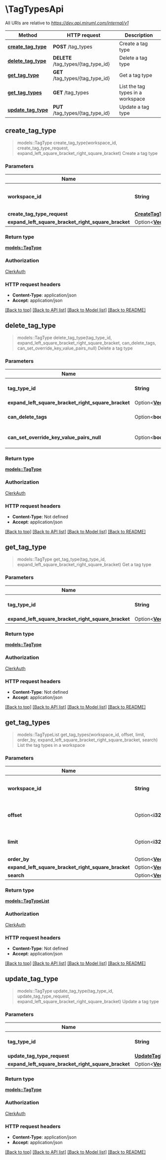 # \TagTypesApi

All URIs are relative to *https://dev.api.miruml.com/internal/v1*

Method | HTTP request | Description
------------- | ------------- | -------------
[**create_tag_type**](TagTypesApi.md#create_tag_type) | **POST** /tag_types | Create a tag type
[**delete_tag_type**](TagTypesApi.md#delete_tag_type) | **DELETE** /tag_types/{tag_type_id} | Delete a tag type
[**get_tag_type**](TagTypesApi.md#get_tag_type) | **GET** /tag_types/{tag_type_id} | Get a tag type
[**get_tag_types**](TagTypesApi.md#get_tag_types) | **GET** /tag_types | List the tag types in a workspace
[**update_tag_type**](TagTypesApi.md#update_tag_type) | **PUT** /tag_types/{tag_type_id} | Update a tag type



## create_tag_type

> models::TagType create_tag_type(workspace_id, create_tag_type_request, expand_left_square_bracket_right_square_bracket)
Create a tag type

### Parameters


Name | Type | Description  | Required | Notes
------------- | ------------- | ------------- | ------------- | -------------
**workspace_id** | **String** | The unique identifier of the workspace | [required] |
**create_tag_type_request** | [**CreateTagTypeRequest**](CreateTagTypeRequest.md) |  | [required] |
**expand_left_square_bracket_right_square_bracket** | Option<[**Vec<models::TagTypeExpand>**](models::TagTypeExpand.md)> |  |  |

### Return type

[**models::TagType**](TagType.md)

### Authorization

[ClerkAuth](../README.md#ClerkAuth)

### HTTP request headers

- **Content-Type**: application/json
- **Accept**: application/json

[[Back to top]](#) [[Back to API list]](../README.md#documentation-for-api-endpoints) [[Back to Model list]](../README.md#documentation-for-models) [[Back to README]](../README.md)


## delete_tag_type

> models::TagType delete_tag_type(tag_type_id, expand_left_square_bracket_right_square_bracket, can_delete_tags, can_set_override_key_value_pairs_null)
Delete a tag type

### Parameters


Name | Type | Description  | Required | Notes
------------- | ------------- | ------------- | ------------- | -------------
**tag_type_id** | **String** | The unique identifier of the tag type | [required] |
**expand_left_square_bracket_right_square_bracket** | Option<[**Vec<models::TagTypeExpand>**](models::TagTypeExpand.md)> |  |  |
**can_delete_tags** | Option<**bool**> |  |  |[default to false]
**can_set_override_key_value_pairs_null** | Option<**bool**> |  |  |[default to false]

### Return type

[**models::TagType**](TagType.md)

### Authorization

[ClerkAuth](../README.md#ClerkAuth)

### HTTP request headers

- **Content-Type**: Not defined
- **Accept**: application/json

[[Back to top]](#) [[Back to API list]](../README.md#documentation-for-api-endpoints) [[Back to Model list]](../README.md#documentation-for-models) [[Back to README]](../README.md)


## get_tag_type

> models::TagType get_tag_type(tag_type_id, expand_left_square_bracket_right_square_bracket)
Get a tag type

### Parameters


Name | Type | Description  | Required | Notes
------------- | ------------- | ------------- | ------------- | -------------
**tag_type_id** | **String** | The unique identifier of the tag type | [required] |
**expand_left_square_bracket_right_square_bracket** | Option<[**Vec<models::TagTypeExpand>**](models::TagTypeExpand.md)> |  |  |

### Return type

[**models::TagType**](TagType.md)

### Authorization

[ClerkAuth](../README.md#ClerkAuth)

### HTTP request headers

- **Content-Type**: Not defined
- **Accept**: application/json

[[Back to top]](#) [[Back to API list]](../README.md#documentation-for-api-endpoints) [[Back to Model list]](../README.md#documentation-for-models) [[Back to README]](../README.md)


## get_tag_types

> models::TagTypeList get_tag_types(workspace_id, offset, limit, order_by, expand_left_square_bracket_right_square_bracket, search)
List the tag types in a workspace

### Parameters


Name | Type | Description  | Required | Notes
------------- | ------------- | ------------- | ------------- | -------------
**workspace_id** | **String** | The unique identifier of the workspace | [required] |
**offset** | Option<**i32**> | The offset to begin returning results from |  |[default to 0]
**limit** | Option<**i32**> | The number of items to return |  |[default to 10]
**order_by** | Option<[**Vec<models::TagTypeOrderBy>**](models::TagTypeOrderBy.md)> |  |  |
**expand_left_square_bracket_right_square_bracket** | Option<[**Vec<models::TagTypeExpand>**](models::TagTypeExpand.md)> |  |  |
**search** | Option<[**Vec<models::TagTypeSearch>**](models::TagTypeSearch.md)> |  |  |

### Return type

[**models::TagTypeList**](TagTypeList.md)

### Authorization

[ClerkAuth](../README.md#ClerkAuth)

### HTTP request headers

- **Content-Type**: Not defined
- **Accept**: application/json

[[Back to top]](#) [[Back to API list]](../README.md#documentation-for-api-endpoints) [[Back to Model list]](../README.md#documentation-for-models) [[Back to README]](../README.md)


## update_tag_type

> models::TagType update_tag_type(tag_type_id, update_tag_type_request, expand_left_square_bracket_right_square_bracket)
Update a tag type

### Parameters


Name | Type | Description  | Required | Notes
------------- | ------------- | ------------- | ------------- | -------------
**tag_type_id** | **String** | The unique identifier of the tag type | [required] |
**update_tag_type_request** | [**UpdateTagTypeRequest**](UpdateTagTypeRequest.md) |  | [required] |
**expand_left_square_bracket_right_square_bracket** | Option<[**Vec<models::TagTypeExpand>**](models::TagTypeExpand.md)> |  |  |

### Return type

[**models::TagType**](TagType.md)

### Authorization

[ClerkAuth](../README.md#ClerkAuth)

### HTTP request headers

- **Content-Type**: application/json
- **Accept**: application/json

[[Back to top]](#) [[Back to API list]](../README.md#documentation-for-api-endpoints) [[Back to Model list]](../README.md#documentation-for-models) [[Back to README]](../README.md)

